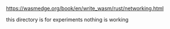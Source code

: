 https://wasmedge.org/book/en/write_wasm/rust/networking.html

this directory is for experiments
nothing is working
